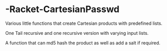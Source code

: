 # -Racket-CartesianPasswd

Various little functions that create Cartesian products with predefined lists.

One Tail recursive and one recursive version with varying input lists.

A function that can md5 hash the product as well as add a salt if required.
